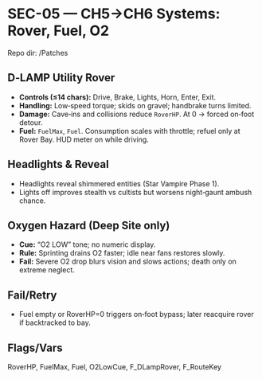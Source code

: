 # SEC-05 — CH5→CH6 Systems: Rover, Fuel, O2
Repo dir: /Patches

## D‑LAMP Utility Rover
- **Controls (≤14 chars):** Drive, Brake, Lights, Horn, Enter, Exit.  
- **Handling:** Low‑speed torque; skids on gravel; handbrake turns limited.  
- **Damage:** Cave‑ins and collisions reduce `RoverHP`. At 0 → forced on‑foot detour.  
- **Fuel:** `FuelMax`, `Fuel`. Consumption scales with throttle; refuel only at Rover Bay. HUD meter on while driving.

## Headlights & Reveal
- Headlights reveal shimmered entities (Star Vampire Phase 1).  
- Lights off improves stealth vs cultists but worsens night‑gaunt ambush chance.

## Oxygen Hazard (Deep Site only)
- **Cue:** “O2 LOW” tone; no numeric display.  
- **Rule:** Sprinting drains O2 faster; idle near fans restores slowly.  
- **Fail:** Severe O2 drop blurs vision and slows actions; death only on extreme neglect.

## Fail/Retry
- Fuel empty or RoverHP=0 triggers on‑foot bypass; later reacquire rover if backtracked to bay.

## Flags/Vars
RoverHP, FuelMax, Fuel, O2LowCue, F_DLampRover, F_RouteKey
